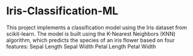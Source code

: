 # Iris-Classification-ML
This project implements a classification model using the Iris dataset from scikit-learn. The model is built using the K-Nearest Neighbors (KNN) algorithm, which predicts the species of an iris flower based on four features:
Sepal Length
Sepal Width
Petal Length
Petal Width
